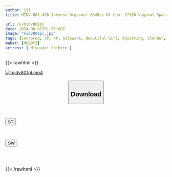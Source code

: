 ```yaml
---
author: j91
title: MIDV-801 458 Intense Orgasms! 8645cc Of Cum! 17160 Vaginal Spasms! A Special Orgasm Awakening From Abstinence And Teasing! ~The Day When The Sexual Desire That Had Been Pent Up For 30 Days Exploded~ Chihiro Miyazaki

url: /v/midv801pl
date: 2024-08-02T01:55:00Z
image: "midv801pl.jpg"
tags: [Censored, 3P, 4P, Solowork, Beautiful Girl, Squirting, Slender, Acme · Orgasm	]
maker: [MOODYZ]
actress: [ Miyazaki Chihiro ]
---
```



{{< rawhtml >}}

<div class="video" data-videoid="ZrA2PzaY26Hq2zp">
    <a href="javascript:;">
        <img src="/v/midv801pl/midv801pl.jpg" width="WIDTH" height="HEIGHT" alt="midv801pl.mp4" loading="lazy">
    </a>
</div>

<script type="text/javascript" src="https://j91.asia/asset/on-demand-st.js"></script>

<br>
  <link rel="stylesheet" href="https://j91.asia/asset/bs5.css">
  
  <center>
  <button class="btn btn-primary" type="button" data-bs-toggle="collapse" data-bs-target=".multi-collapse" aria-expanded="false" aria-controls="multiCollapseExample1 multiCollapseExample2"><h2>Download</h2></button></center>
</p>
<div class="row">
  <div class="col">
    <div class="collapse multi-collapse" id="multiCollapseExample1">
      <div class="card card-body">
	      	      <br>
<div class="buttons">  
<p><a href="/v/midv801pl/st.html" target="_blank"><button class="btn-hover color-3"><i class="fa fa-download"></i> ST</button></a></p></div>
    </div>
  </div>
</div>
  <div class="col">
    <div class="collapse multi-collapse" id="multiCollapseExample2">
      <div class="card card-body">
	      <br>
<div class="buttons">
<p><a href="/v/midv801pl/sw.html" target="_blank"><button class="btn-hover color-2"><i class="fa fa-download"></i> SW</button></a></p></div>
<br><br>
      </div>
    </div>
  </div>
</div>

{{< /rawhtml >}}
